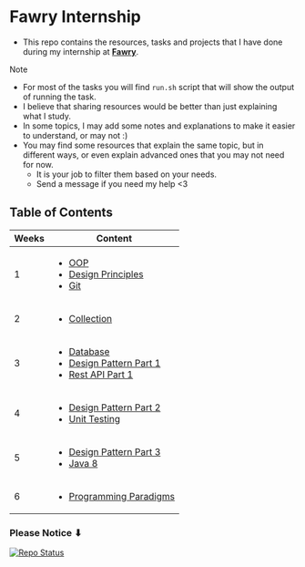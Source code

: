 # Fawry Internship

- This repo contains the resources, tasks and projects that I have done during my internship at [**Fawry**](https://www.fawry.com/).

> [!Note]
> - For most of the tasks you will find `run.sh` script that will show the output of running the task.
> - I believe that sharing resources would be better than just explaining what I study.
> - In some topics, I may add some notes and explanations to make it easier to understand, or may not :)
> - You may find some resources that explain the same topic, but in different ways, or even explain advanced ones that you may not need for now.
>   - It is your job to filter them based on your needs. 
>   - Send a message if you need my help <3

## Table of Contents

<table>
  <thead>
    <tr>
      <th>Weeks</th>
      <th>Content</th>
    </tr>
  </thead>
  <tbody>
    <tr>
      <td>1</td>
      <td>
        <ul>
          <li><a href="./Week1/OOP">OOP</a></li>
          <li><a href="./Week1/Design_Principles">Design Principles</a></li>
          <li><a href="./Week1/Git_VCS">Git</a></li>
        </ul>
      </td>
    </tr>
    <tr>
      <td>2</td>
      <td>
        <ul>
          <li><a href="./Week2/Collection">Collection</a></li>
        </ul>
      </td>
    </tr>
    <tr>
      <td>3</td>
      <td>
        <ul>
          <li><a href="./Week3/DataBase">Database</a></li>
          <li><a href="./Week3/DesignPattern1">Design Pattern Part 1</a></li>
          <li><a href="./Week3/Rest_API_Design1">Rest API Part 1</a></li>
        </ul>
      </td>
    </tr>
    <tr>
      <td>4</td>
      <td>
        <ul>
          <li><a href="./Week4/DesignPattern2">Design Pattern Part 2</a></li>
          <li><a href="./Week4/UnitTesting">Unit Testing</a></li>
        </ul>
      </td>
    </tr>
    <tr>
      <td>5</td>
      <td>
        <ul>
          <li><a href="./Week5/DesignPattern3">Design Pattern Part 3</a></li>
          <li><a href="./Week5/Java8">Java 8</a></li>
        </ul>
      </td>
    </tr>
    <tr>
      <td>6</td>
      <td>
        <ul>
          <li><a href="./Week6/Reactive Programming">Programming Paradigms</a></li>
        </ul>
      </td>
    </tr>
  </tbody>
</table>

### Please Notice ⬇

<a href="https://github.com/Zeyad2003/Fawry-Internship"><img src="https://img.shields.io/badge/Repo%20Status-Under%20Development-White?labelColor=Dark Gray&style=social&logo=github&link=https://github.com/Zeyad2003/Fawry-Internship" alt="Repo Status" /></a>